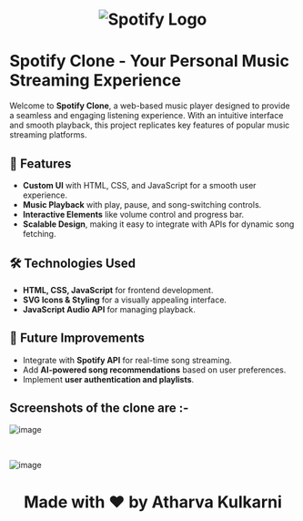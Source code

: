 # <p align="center">![Spotify Logo](https://upload.wikimedia.org/wikipedia/commons/2/26/Spotify_logo_with_text.svg) </p>

# Spotify Clone - Your Personal Music Streaming Experience

Welcome to **Spotify Clone**, a web-based music player designed to provide a seamless and engaging listening experience. With an intuitive interface and smooth playback, this project replicates key features of popular music streaming platforms.

## 🚀 Features
- **Custom UI** with HTML, CSS, and JavaScript for a smooth user experience.
- **Music Playback** with play, pause, and song-switching controls.
- **Interactive Elements** like volume control and progress bar.
- **Scalable Design**, making it easy to integrate with APIs for dynamic song fetching.

## 🛠️ Technologies Used
- **HTML, CSS, JavaScript** for frontend development.
- **SVG Icons & Styling** for a visually appealing interface.
- **JavaScript Audio API** for managing playback.

## 📌 Future Improvements
- Integrate with **Spotify API** for real-time song streaming.
- Add **AI-powered song recommendations** based on user preferences.
- Implement **user authentication and playlists**.

## Screenshots of the clone are :- 
![image](https://github.com/user-attachments/assets/ba75c360-c959-418b-9b36-35ce4c73a959)

<br>

![image](https://github.com/user-attachments/assets/13abdc16-a952-4264-bf59-ee5599882881)



#  <p align="center">Made with ❤️ by Atharva Kulkarni</p>
